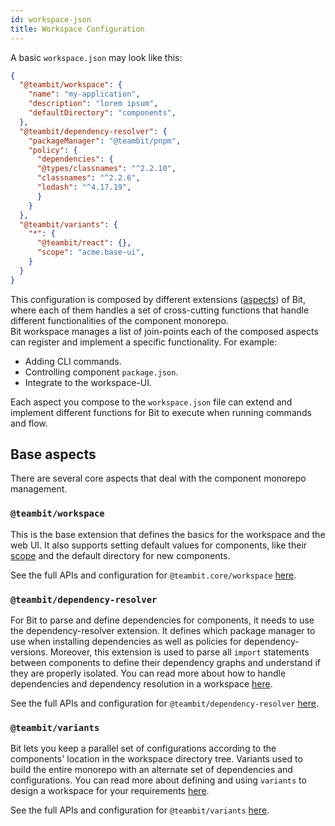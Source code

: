 ```yaml
---
id: workspace-json
title: Workspace Configuration
---
```


A basic `workspace.json` may look like this:

```json
{
  "@teambit/workspace": {
    "name": "my-application",
    "description": "lorem ipsum",
    "defaultDirectory": "components",
  },
  "@teambit/dependency-resolver": {
    "packageManager": "@teambit/pnpm",
    "policy": {
      "dependencies": {
      "@types/classnames": "^2.2.10",
      "classnames": "^2.2.6",
      "lodash": "^4.17.19",
      }
    }
  },
  "@teambit/variants": {
    "*": {
      "@teambit/react": {},
      "scope": "acme.base-ui",
    }
  }
}
```

This configuration is composed by different extensions ([aspects](TODO)) of Bit, where each of them handles a set of cross-cutting functions that handle different functionalities of the component monorepo.  
Bit workspace manages a list of join-points each of the composed aspects can register and implement a specific functionality. For example:

- Adding CLI commands.
- Controlling component `package.json`.
- Integrate to the workspace-UI.

Each aspect you compose to the `workspace.json` file can extend and implement different functions for Bit to execute when running commands and flow.

## Base aspects

There are several core aspects that deal with the component monorepo management.

### `@teambit/workspace`

This is the base extension that defines the basics for the workspace and the web UI. It also supports setting default values for components, like their [scope](TODO) and the default directory for new components.

See the full APIs and configuration for `@teambit.core/workspace` [here](TODO).

### `@teambit/dependency-resolver`

For Bit to parse and define dependencies for components, it needs to use the dependency-resolver extension. It defines which package manager to use when installing dependencies as well as policies for dependency-versions. Moreover, this extension is used to parse all `import` statements between components to define their dependency graphs and understand if they are properly isolated. You can read more about how to handle dependencies and dependency resolution in a workspace [here](TODO).

See the full APIs and configuration for `@teambit/dependency-resolver` [here](TODO).

### `@teambit/variants`

Bit lets you keep a parallel set of configurations according to the components' location in the workspace directory tree. Variants used to build the entire monorepo with an alternate set of dependencies and configurations. You can read more about defining and using `variants` to design a workspace for your requirements [here](TODO).

See the full APIs and configuration for `@teambit/variants` [here](TODO).
